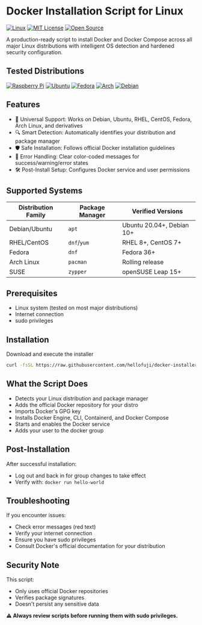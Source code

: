 # Docker Installation Script for Linux

[![Linux](https://img.shields.io/badge/Linux-Tux-informational?style=flat&logo=linux&logoColor=white)](https://www.linux.org)
[![MIT License](https://img.shields.io/badge/License-MIT-blue.svg)](https://opensource.org/licenses/MIT)
[![Open Source](https://badges.frapsoft.com/os/v1/open-source.svg?v=103)](https://opensource.org)

A production-ready script to install Docker and Docker Compose across all major Linux distributions with intelligent OS detection and hardened security configuration.

## Tested Distributions

[![Raspberry Pi](https://img.shields.io/badge/-Raspberry%20Pi%20OS-C51A4A?logo=raspberrypi)](https://www.raspberrypi.com/software/)
[![Ubuntu](https://img.shields.io/badge/-Ubuntu-E95420?logo=ubuntu)](https://ubuntu.com)
[![Fedora](https://img.shields.io/badge/-Fedora-294172?logo=fedora)](https://fedoraproject.org)
[![Arch](https://img.shields.io/badge/-Arch%20Linux-1793D1?logo=archlinux)](https://archlinux.org)
[![Debian](https://img.shields.io/badge/-Debian-A81D33?logo=debian)](https://www.debian.org)

## Features
- 🐧 Universal Support: Works on Debian, Ubuntu, RHEL, CentOS, Fedora, Arch Linux, and derivatives
- 🔍 Smart Detection: Automatically identifies your distribution and package manager
- 🛡️ Safe Installation: Follows official Docker installation guidelines
- 🚦 Error Handling: Clear color-coded messages for success/warning/error states
- 🛠️ Post-Install Setup: Configures Docker service and user permissions

## Supported Systems

| Distribution Family | Package Manager | Verified Versions |
|---------------------|-----------------|-------------------|
| Debian/Ubuntu       | `apt`           | Ubuntu 20.04+, Debian 10+ |
| RHEL/CentOS         | `dnf`/`yum`     | RHEL 8+, CentOS 7+ |
| Fedora              | `dnf`           | Fedora 36+ |
| Arch Linux          | `pacman`        | Rolling release |
| SUSE                | `zypper`        | openSUSE Leap 15+ |

## Prerequisites
- Linux system (tested on most major distributions)
- Internet connection
- sudo privileges

## Installation
Download and execute the installer
```bash
curl -fsSL https://raw.githubusercontent.com/hellofuji/docker-installer/main/install_docker.sh | bash
```

## What the Script Does
- Detects your Linux distribution and package manager
- Adds the official Docker repository for your distro
- Imports Docker's GPG key
- Installs Docker Engine, CLI, Containerd, and Docker Compose
- Starts and enables the Docker service
- Adds your user to the docker group

## Post-Installation

After successful installation:

- Log out and back in for group changes to take effect
- Verify with: `docker run hello-world`

## Troubleshooting

If you encounter issues:

- Check error messages (red text)
- Verify your internet connection
- Ensure you have sudo privileges
- Consult Docker's official documentation for your distribution

## Security Note
This script:
- Only uses official Docker repositories
- Verifies package signatures
- Doesn't persist any sensitive data

**⚠️ Always review scripts before running them with sudo privileges.**

